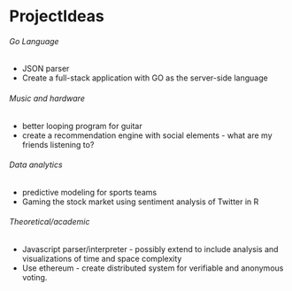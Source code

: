 ProjectIdeas
============

###### Go Language
* JSON parser
* Create a full-stack application with GO as the server-side language

###### Music and hardware
* better looping program for guitar
* create a recommendation engine with social elements - what are my friends listening to?

###### Data analytics
* predictive modeling for sports teams 
* Gaming the stock market using sentiment analysis of Twitter in R

###### Theoretical/academic
* Javascript parser/interpreter - possibly extend to include analysis and visualizations of time and space complexity
* Use ethereum - create distributed system for verifiable and anonymous voting.
